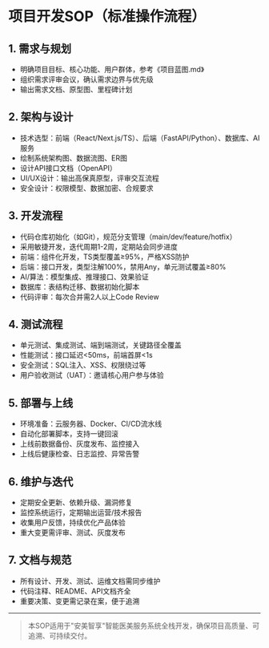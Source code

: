 # 项目开发SOP（标准操作流程）

## 1. 需求与规划
- 明确项目目标、核心功能、用户群体，参考《项目蓝图.md》
- 组织需求评审会议，确认需求边界与优先级
- 输出需求文档、原型图、里程碑计划

## 2. 架构与设计
- 技术选型：前端（React/Next.js/TS）、后端（FastAPI/Python）、数据库、AI服务
- 绘制系统架构图、数据流图、ER图
- 设计API接口文档（OpenAPI）
- UI/UX设计：输出高保真原型，评审交互流程
- 安全设计：权限模型、数据加密、合规要求

## 3. 开发流程
- 代码仓库初始化（如Git），规范分支管理（main/dev/feature/hotfix）
- 采用敏捷开发，迭代周期1-2周，定期站会同步进度
- 前端：组件化开发，TS类型覆盖≥95%，严格XSS防护
- 后端：接口开发，类型注解100%，禁用Any，单元测试覆盖≥80%
- AI/算法：模型集成、推理接口、效果验证
- 数据库：表结构迁移、数据初始化脚本
- 代码评审：每次合并需2人以上Code Review

## 4. 测试流程
- 单元测试、集成测试、端到端测试，关键路径全覆盖
- 性能测试：接口延迟<50ms，前端首屏<1s
- 安全测试：SQL注入、XSS、权限绕过等
- 用户验收测试（UAT）：邀请核心用户参与体验

## 5. 部署与上线
- 环境准备：云服务器、Docker、CI/CD流水线
- 自动化部署脚本，支持一键回滚
- 上线前数据备份、灰度发布、监控接入
- 上线后健康检查、日志监控、异常告警

## 6. 维护与迭代
- 定期安全更新、依赖升级、漏洞修复
- 监控系统运行，定期输出运营/技术报告
- 收集用户反馈，持续优化产品体验
- 重大变更需评审、测试、灰度发布

## 7. 文档与规范
- 所有设计、开发、测试、运维文档需同步维护
- 代码注释、README、API文档齐全
- 重要决策、变更需记录在案，便于追溯

---

> 本SOP适用于"安美智享"智能医美服务系统全栈开发，确保项目高质量、可追溯、可持续交付。 